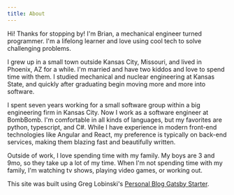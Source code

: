 ```yaml
---
title: About
---
```


Hi! Thanks for stopping by! I'm Brian, a mechanical engineer
turned programmer. I'm a lifelong learner and love using
cool tech to solve challenging problems.

I grew up in a small town outside Kansas City, Missouri, and
lived in Phoenix, AZ for a while. I'm married and have two
kiddos and love to spend time with them. I studied mechanical
and nuclear engineering at Kansas State, and quickly after
graduating begin moving more and more into software.

I spent seven years working for a small software group within
a big engineering firm in Kansas City. Now I work as a
software engineer at BombBomb. I'm comfortable in all kinds
of languages, but my favorites are python, typescript,
and C#. While I have experience in modern front-end technologies
like Angular and React, my preference is typically on back-end
services, making them blazing fast and beautifully written.

Outside of work, I love spending time with my family.
My boys are 3 and 9mo, so they take up a lot of my time.
When I'm not spending time with my family, I'm watching
tv shows, playing video games, or working out.

This site was built using Greg Lobinski's
[Personal Blog Gatsby Starter](https://github.com/greglobinski/gatsby-starter-personal-blog).